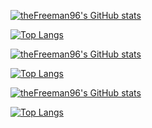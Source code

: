 [![theFreeman96's GitHub stats](https://github-readme-stats.vercel.app/api?username=theFreeman96&show_icons=true&theme=nord)](https://github.com/theFreeman96/github-readme-stats)

[![Top Langs](https://github-readme-stats.vercel.app/api/top-langs/?username=theFreeman96&layout=compact&theme=nord)](https://github.com/theFreeman96/github-readme-stats)

[![theFreeman96's GitHub stats](https://github-readme-stats.vercel.app/api?username=theFreeman96&show_icons=true&theme=city_lights)](https://github.com/theFreeman96/github-readme-stats)

[![Top Langs](https://github-readme-stats.vercel.app/api/top-langs/?username=theFreeman96&layout=compact&theme=city_lights)](https://github.com/theFreeman96/github-readme-stats)

[![theFreeman96's GitHub stats](https://github-readme-stats.vercel.app/api?username=theFreeman96&show_icons=true&theme=noctis_minimus)](https://github.com/theFreeman96/github-readme-stats)

[![Top Langs](https://github-readme-stats.vercel.app/api/top-langs/?username=theFreeman96&layout=compact&theme=noctis_minimus)](https://github.com/theFreeman96/github-readme-stats)


<!---
![GitHub](https://badgen.net/badge/icon/GitHub?icon=github&label) ![Windows](https://badgen.net/badge/icon/Windows?icon=windows&label)
--->

<!---
theFreeman96/theFreeman96 is a ✨ special ✨ repository because its `README.md` (this file) appears on your GitHub profile.
You can click the Preview link to take a look at your changes.

